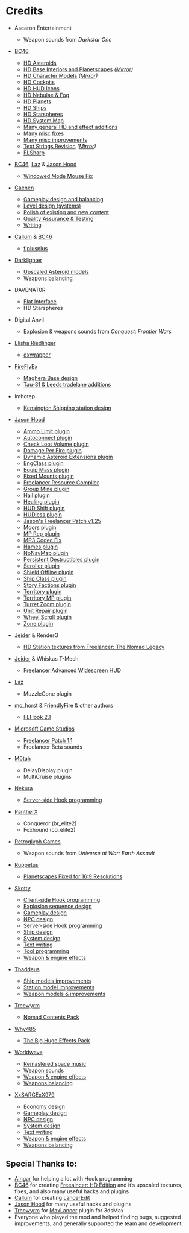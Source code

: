 # Credits

- Ascaron Entertainment
  - Weapon sounds from *Darkstar One*

- [BC46](https://github.com/BC46)
  - [HD Asteroids](https://github.com/FLHDE/freelancer-hd-edition)
  - [HD Base Interiors and Planetscapes](https://www.moddb.com/addons/freelancer-hd-base-interiors-and-planetscapes) *([Mirror](https://github.com/FLHDE/freelancer-hd-base-interiors-and-planetscapes))*
  - [HD Character Models](https://www.moddb.com/addons/freelancer-hd-character-models) *([Mirror](https://github.com/FLHDE/freelancer-hd-character-models))*
  - [HD Cockpits](https://github.com/FLHDE/freelancer-hd-edition)
  - [HD HUD Icons](https://github.com/FLHDE/freelancer-hd-edition)
  - [HD Nebulae & Fog](https://github.com/FLHDE/freelancer-hd-edition)
  - [HD Planets](https://github.com/FLHDE/freelancer-hd-edition)
  - [HD Ships](https://github.com/FLHDE/freelancer-hd-edition)
  - [HD Starspheres](https://github.com/FLHDE/freelancer-hd-edition)
  - [HD System Map](https://github.com/FLHDE/freelancer-hd-edition)
  - [Many general HD and effect additions](https://github.com/FLHDE/freelancer-hd-edition)
  - [Many misc fixes](https://github.com/FLHDE/freelancer-hd-edition)
  - [Many misc improvements](https://github.com/FLHDE/freelancer-hd-edition)
  - [Text Strings Revision](https://www.moddb.com/games/freelancer/downloads/freelancer-text-strings-revision) *([Mirror](https://github.com/FLHDE/freelancer-text-strings-revision))*
  - [FLSharp](https://github.com/BC46/FLSharp)
  
- [BC46](https://github.com/BC46), [Laz](https://github.com/Lazrius) & [Jason Hood](https://github.com/adoxa)
  - [Windowed Mode Mouse Fix](https://github.com/FLHDE/windowed-mode-mouse-fix)

- [Caenen](https://github.com/Caenen)
  - [Gameplay design and balancing](https://github.com/Freelancer-Sirius-Revival/FLSR/)
  - [Level design (systems)](https://github.com/Freelancer-Sirius-Revival/FLSR/)
  - [Polish of existing and new content](https://github.com/Freelancer-Sirius-Revival/FLSR/)
  - [Quality Assurance & Testing](https://github.com/Freelancer-Sirius-Revival/FLSR/)
  - [Writing](https://github.com/Freelancer-Sirius-Revival/FLSR/)

- [Callum](https://github.com/CallumDev) & [BC46](https://github.com/BC46)
  - [flplusplus](https://github.com/FLHDE/flplusplus)

- [Darklighter](https://github.com/D4rkl1ght3r)
  - [Upscaled Asteroid models](https://github.com/Freelancer-Sirius-Revival/FLSR/)
  - [Weapons balancing](https://github.com/Freelancer-Sirius-Revival/FLSR/)

- DAVENAT0R
  - [Flat Interface](https://www.moddb.com/games/freelancer/addons/freelancer-flat-interface)
  - HD Starspheres

- Digital Anvil
  - Explosion & weapons sounds from *Conquest: Frontier Wars*

- [Elisha Riedlinger](https://github.com/elishacloud)
  - [dxwrapper](https://github.com/elishacloud/dxwrapper/)

- [FireFlyEx](https://github.com/FireFlyEx)
  - [Maghera Base design](https://github.com/Freelancer-Sirius-Revival/FLSR/)
  - [Tau-31 & Leeds tradelane additions](https://github.com/Freelancer-Sirius-Revival/FLSR/)

- Imhotep
  - [Kensington Shipping station design](https://github.com/Freelancer-Sirius-Revival/FLSR/)

- [Jason Hood](https://github.com/adoxa)
  - [Ammo Limit plugin](http://adoxa.altervista.org/freelancer/plugins.html#ammolimit)
  - [Autoconnect plugin](http://adoxa.altervista.org/freelancer/plugins.html#autoconnect)
  - [Check Loot Volume plugin](http://adoxa.altervista.org/freelancer/plugins.html#chklootvol)
  - [Damage Per Fire plugin](http://adoxa.altervista.org/freelancer/plugins.html#damageperfire)
  - [Dynamic Asteroid Extensions plugin](http://adoxa.altervista.org/freelancer/plugins.html#dynastex)
  - [EngClass plugin](http://adoxa.altervista.org/freelancer/plugins.html#engclass)
  - [Equip Mass plugin](http://adoxa.altervista.org/freelancer/plugins.html#equipmass)
  - [Fixed Mounts plugin](http://adoxa.altervista.org/freelancer/plugins.html#fixedmounts)
  - [Freelancer Resource Compiler](http://adoxa.altervista.org/freelancer/tools.html#frc)
  - [Group Mine plugin](http://adoxa.altervista.org/freelancer/plugins.html#groupmine)
  - [Hail plugin](http://adoxa.altervista.org/freelancer/plugins.html#hail)
  - [Healing plugin](http://adoxa.altervista.org/freelancer/plugins.html#healing)
  - [HUD Shift plugin](http://adoxa.altervista.org/freelancer/plugins.html#hudshift)
  - [HUDless plugin](http://adoxa.altervista.org/freelancer/plugins.html#hudless)
  - [Jason's Freelancer Patch v1.25](http://adoxa.altervista.org/freelancer/index.html)
  - [Moors plugin](http://adoxa.altervista.org/freelancer/plugins.html#moors)
  - [MP Rep plugin](http://adoxa.altervista.org/freelancer/plugins.html#mprep)
  - [MP3 Codec Fix](http://adoxa.altervista.org/freelancer/plugins.html#mp3codec)
  - [Names plugin](http://adoxa.altervista.org/freelancer/plugins.html#names)
  - [NoNavMap plugin](http://adoxa.altervista.org/freelancer/plugins.html#nonavmap)
  - [Persistent Destructibles plugin](http://adoxa.altervista.org/freelancer/plugins.html#persistentdestructibles)
  - [Scroller plugin](http://adoxa.altervista.org/freelancer/plugins.html#scroller)
  - [Shield Offline plugin](http://adoxa.altervista.org/freelancer/plugins.html#shieldoffline)
  - [Ship Class plugin](http://adoxa.altervista.org/freelancer/plugins.html#shipclass)
  - [Story Factions plugin](http://adoxa.altervista.org/freelancer/plugins.html#storyfactions)
  - [Territory plugin](http://adoxa.altervista.org/freelancer/plugins.html#territory)
  - [Territory MP plugin](http://adoxa.altervista.org/freelancer/plugins.html#territorymp)
  - [Turret Zoom plugin](http://adoxa.altervista.org/freelancer/plugins.html#turretzoom)
  - [Unit Repair plugin](http://adoxa.altervista.org/freelancer/plugins.html#unitrepair)
  - [Wheel Scroll plugin](http://adoxa.altervista.org/freelancer/plugins.html#wheelscroll)
  - [Zone plugin](http://adoxa.altervista.org/freelancer/plugins.html#zone)

- [Jeider](https://github.com/Jeider) & RenderG
  - [HD Station textures from Freelancer: The Nomad Legacy](https://www.moddb.com/mods/freelancer-nomad-legacy)

- [Jeider](https://github.com/Jeider) & Whiskas T-Mech
  - [Freelancer Advanced Widescreen HUD](https://www.moddb.com/mods/freelacer-advanced-widescreen-hud)

- [Laz](https://github.com/Lazrius)
  - MuzzleCone plugin

- mc_horst & [FriendlyFire](https://github.com/Friendly0Fire) & other authors
  - [FLHook 2.1](https://github.com/TheStarport/FLHook/tree/2.1-locked)

- [Microsoft Game Studios](https://github.com/microsoft)
  - [Freelancer Patch 1.1](https://www.moddb.com/games/freelancer/downloads/freelancer-patch-11)
  - Freelancer Beta sounds

- [M0tah](https://the-starport.com/forums/user/m0tah)
  - DelayDisplay plugin
  - MultiCruise plugins

- [Nekura](https://github.com/Nekura)
  - [Server-side Hook programming](https://github.com/Freelancer-Sirius-Revival/FLSR/)

- [PantherX](https://the-starport.com/forums/user/pantherx)
  - Conqueror (br_elite2)
  - Foxhound (co_elite2)

- [Petroglyph Games](https://petroglyphgames.com/)
  - Weapon sounds from *Universe at War: Earth Assault*

- [Ruppetus](https://github.com/IrateRedKite)
  - [Planetscapes Fixed for 16:9 Resolutions](https://www.moddb.com/games/freelancer/addons/planetscapes-fixed-for-169-resolutions)

- [Skotty](https://github.com/erikroe)
  - [Client-side Hook programming](https://github.com/Freelancer-Sirius-Revival/FLSR/)
  - [Explosion sequence design](https://github.com/Freelancer-Sirius-Revival/FLSR/)
  - [Gameplay design](https://github.com/Freelancer-Sirius-Revival/FLSR/)
  - [NPC design](https://github.com/Freelancer-Sirius-Revival/FLSR/)
  - [Server-side Hook programming](https://github.com/Freelancer-Sirius-Revival/FLSR/)
  - [Ship design](https://github.com/Freelancer-Sirius-Revival/FLSR/)
  - [System design](https://github.com/Freelancer-Sirius-Revival/FLSR/)
  - [Text writing](https://github.com/Freelancer-Sirius-Revival/FLSR/)
  - [Tool programming](https://github.com/Freelancer-Sirius-Revival/FLSR/)
  - [Weapon & engine effects](https://github.com/Freelancer-Sirius-Revival/FLSR/)

- [Thaddeus](https://opticalserver.proboards.com)
  - [Ship models improvements](https://github.com/Freelancer-Sirius-Revival/FLSR/)
  - [Station model improvements](https://github.com/Freelancer-Sirius-Revival/FLSR/)
  - [Weapon models & improvements](https://github.com/Freelancer-Sirius-Revival/FLSR/)

- [Treewyrm](https://github.com/treewyrm)
  - [Nomad Contents Pack](https://the-starport.com/forums/topic/5665/nomads-content-pack)

- [Why485](https://github.com/brihernandez)
  - [The Big Huge Effects Pack](https://the-starport.net/freelancer/forum/viewtopic.php?topic_id=1317)

- [Worldwave](https://www.worldwave.music/)
  - [Remastered space music](https://github.com/Freelancer-Sirius-Revival/FLSR/)
  - [Weapon sounds](https://github.com/Freelancer-Sirius-Revival/FLSR/)
  - [Weapon & engine effects](https://github.com/Freelancer-Sirius-Revival/FLSR/)
  - [Weapons balancing](https://github.com/Freelancer-Sirius-Revival/FLSR/)

- [XxSARGExX979](https://github.com/XxSARGExX)
  - [Economy design](https://github.com/Freelancer-Sirius-Revival/FLSR/)
  - [Gameplay design](https://github.com/Freelancer-Sirius-Revival/FLSR/)
  - [NPC design](https://github.com/Freelancer-Sirius-Revival/FLSR/)
  - [System design](https://github.com/Freelancer-Sirius-Revival/FLSR/)
  - [Text writing](https://github.com/Freelancer-Sirius-Revival/FLSR/)
  - [Weapon & engine effects](https://github.com/Freelancer-Sirius-Revival/FLSR/)
  - [Weapons balancing](https://github.com/Freelancer-Sirius-Revival/FLSR/)

## Special Thanks to:
- [Aingar](https://github.com/Aingar) for helping a lot with Hook programming
- [BC46](https://github.com/BC46) for creating [Freealncer: HD Edition](https://github.com/FLHDE/freelancer-hd-edition) and it’s upscaled textures, fixes, and also many useful hacks and plugins
- [Callum](https://github.com/CallumDev) for creating [LancerEdit](https://github.com/Librelancer/Librelancer)
- [Jason Hood](https://github.com/adoxa) for many useful hacks and plugins
- [Treewyrm](https://github.com/treewyrm) for [MaxLancer](https://github.com/treewyrm/MAXLancer) plugin for 3dsMax
- Everyone who played the mod and helped finding bugs, suggested improvements, and generally supported the team and development.
